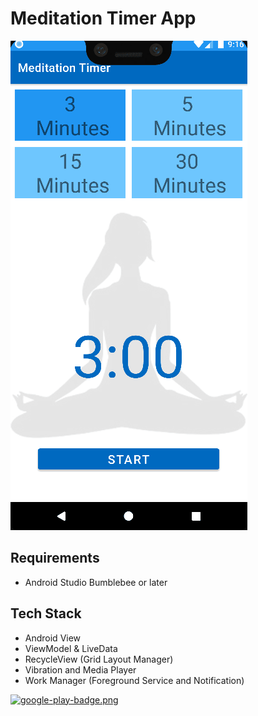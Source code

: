 # Meditation Timer App
![](screenshots/meditation_timer_screenshot_animation.gif)

## Requirements
- Android Studio Bumblebee or later

## Tech Stack
- Android View
- ViewModel & LiveData
- RecycleView (Grid Layout Manager)
- Vibration and Media Player
- Work Manager (Foreground Service and Notification)

[![google-play-badge.png](https://play.google.com/intl/en_us/badges/static/images/badges/en_badge_web_generic.png)](https://play.google.com/store/apps/details?id=com.AndroidCafe.Numbers)
